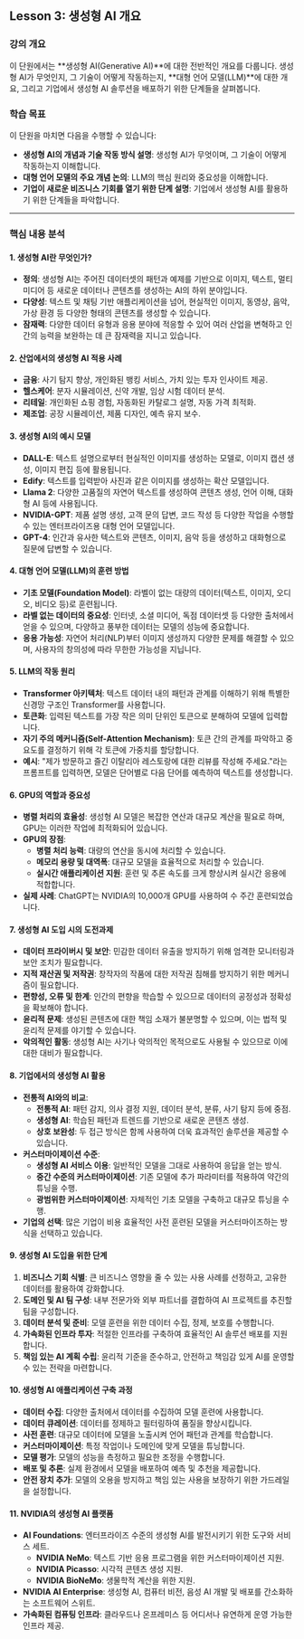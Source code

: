 ## **Lesson 3: 생성형 AI 개요**

### **강의 개요**

이 단원에서는 **생성형 AI(Generative AI)**에 대한 전반적인 개요를 다룹니다. 생성형 AI가 무엇인지, 그 기술이 어떻게 작동하는지, **대형 언어 모델(LLM)**에 대한 개요, 그리고 기업에서 생성형 AI 솔루션을 배포하기 위한 단계들을 살펴봅니다.

### **학습 목표**

이 단원을 마치면 다음을 수행할 수 있습니다:

- **생성형 AI의 개념과 기술 작동 방식 설명**: 생성형 AI가 무엇이며, 그 기술이 어떻게 작동하는지 이해합니다.
- **대형 언어 모델의 주요 개념 논의**: LLM의 핵심 원리와 중요성을 이해합니다.
- **기업이 새로운 비즈니스 기회를 열기 위한 단계 설명**: 기업에서 생성형 AI를 활용하기 위한 단계들을 파악합니다.

---

### **핵심 내용 분석**

#### **1. 생성형 AI란 무엇인가?**

- **정의**: 생성형 AI는 주어진 데이터셋의 패턴과 예제를 기반으로 이미지, 텍스트, 멀티미디어 등 새로운 데이터나 콘텐츠를 생성하는 AI의 하위 분야입니다.
- **다양성**: 텍스트 및 채팅 기반 애플리케이션을 넘어, 현실적인 이미지, 동영상, 음악, 가상 환경 등 다양한 형태의 콘텐츠를 생성할 수 있습니다.
- **잠재력**: 다양한 데이터 유형과 응용 분야에 적응할 수 있어 여러 산업을 변혁하고 인간의 능력을 보완하는 데 큰 잠재력을 지니고 있습니다.

#### **2. 산업에서의 생성형 AI 적용 사례**

- **금융**: 사기 탐지 향상, 개인화된 뱅킹 서비스, 가치 있는 투자 인사이트 제공.
- **헬스케어**: 분자 시뮬레이션, 신약 개발, 임상 시험 데이터 분석.
- **리테일**: 개인화된 쇼핑 경험, 자동화된 카탈로그 설명, 자동 가격 최적화.
- **제조업**: 공장 시뮬레이션, 제품 디자인, 예측 유지 보수.

#### **3. 생성형 AI의 예시 모델**

- **DALL-E**: 텍스트 설명으로부터 현실적인 이미지를 생성하는 모델로, 이미지 캡션 생성, 이미지 편집 등에 활용됩니다.
- **Edify**: 텍스트를 입력받아 사진과 같은 이미지를 생성하는 확산 모델입니다.
- **Llama 2**: 다양한 고품질의 자연어 텍스트를 생성하여 콘텐츠 생성, 언어 이해, 대화형 AI 등에 사용됩니다.
- **NVIDIA-GPT**: 제품 설명 생성, 고객 문의 답변, 코드 작성 등 다양한 작업을 수행할 수 있는 엔터프라이즈용 대형 언어 모델입니다.
- **GPT-4**: 인간과 유사한 텍스트와 콘텐츠, 이미지, 음악 등을 생성하고 대화형으로 질문에 답변할 수 있습니다.

#### **4. 대형 언어 모델(LLM)의 훈련 방법**

- **기초 모델(Foundation Model)**: 라벨이 없는 대량의 데이터(텍스트, 이미지, 오디오, 비디오 등)로 훈련됩니다.
- **라벨 없는 데이터의 중요성**: 인터넷, 소셜 미디어, 독점 데이터셋 등 다양한 출처에서 얻을 수 있으며, 다양하고 풍부한 데이터는 모델의 성능에 중요합니다.
- **응용 가능성**: 자연어 처리(NLP)부터 이미지 생성까지 다양한 문제를 해결할 수 있으며, 사용자의 창의성에 따라 무한한 가능성을 지닙니다.

#### **5. LLM의 작동 원리**

- **Transformer 아키텍처**: 텍스트 데이터 내의 패턴과 관계를 이해하기 위해 특별한 신경망 구조인 Transformer를 사용합니다.
- **토큰화**: 입력된 텍스트를 가장 작은 의미 단위인 토큰으로 분해하여 모델에 입력합니다.
- **자기 주의 메커니즘(Self-Attention Mechanism)**: 토큰 간의 관계를 파악하고 중요도를 결정하기 위해 각 토큰에 가중치를 할당합니다.
- **예시**: "제가 방문하고 즐긴 이탈리아 레스토랑에 대한 리뷰를 작성해 주세요."라는 프롬프트를 입력하면, 모델은 단어별로 다음 단어를 예측하여 텍스트를 생성합니다.

#### **6. GPU의 역할과 중요성**

- **병렬 처리의 효율성**: 생성형 AI 모델은 복잡한 연산과 대규모 계산을 필요로 하며, GPU는 이러한 작업에 최적화되어 있습니다.
- **GPU의 장점**:
  - **병렬 처리 능력**: 대량의 연산을 동시에 처리할 수 있습니다.
  - **메모리 용량 및 대역폭**: 대규모 모델을 효율적으로 처리할 수 있습니다.
  - **실시간 애플리케이션 지원**: 훈련 및 추론 속도를 크게 향상시켜 실시간 응용에 적합합니다.
- **실제 사례**: ChatGPT는 NVIDIA의 10,000개 GPU를 사용하여 수 주간 훈련되었습니다.

#### **7. 생성형 AI 도입 시의 도전과제**

- **데이터 프라이버시 및 보안**: 민감한 데이터 유출을 방지하기 위해 엄격한 모니터링과 보안 조치가 필요합니다.
- **지적 재산권 및 저작권**: 창작자의 작품에 대한 저작권 침해를 방지하기 위한 메커니즘이 필요합니다.
- **편향성, 오류 및 한계**: 인간의 편향을 학습할 수 있으므로 데이터의 공정성과 정확성을 확보해야 합니다.
- **윤리적 문제**: 생성된 콘텐츠에 대한 책임 소재가 불분명할 수 있으며, 이는 법적 및 윤리적 문제를 야기할 수 있습니다.
- **악의적인 활동**: 생성형 AI는 사기나 악의적인 목적으로도 사용될 수 있으므로 이에 대한 대비가 필요합니다.

#### **8. 기업에서의 생성형 AI 활용**

- **전통적 AI와의 비교**:
  - **전통적 AI**: 패턴 감지, 의사 결정 지원, 데이터 분석, 분류, 사기 탐지 등에 중점.
  - **생성형 AI**: 학습된 패턴과 트렌드를 기반으로 새로운 콘텐츠 생성.
  - **상호 보완성**: 두 접근 방식은 함께 사용하여 더욱 효과적인 솔루션을 제공할 수 있습니다.
- **커스터마이제이션 수준**:
  - **생성형 AI 서비스 이용**: 일반적인 모델을 그대로 사용하여 응답을 얻는 방식.
  - **중간 수준의 커스터마이제이션**: 기존 모델에 추가 파라미터를 적용하여 약간의 튜닝을 수행.
  - **광범위한 커스터마이제이션**: 자체적인 기초 모델을 구축하고 대규모 튜닝을 수행.
- **기업의 선택**: 많은 기업이 비용 효율적인 사전 훈련된 모델을 커스터마이즈하는 방식을 선택하고 있습니다.

#### **9. 생성형 AI 도입을 위한 단계**

1. **비즈니스 기회 식별**: 큰 비즈니스 영향을 줄 수 있는 사용 사례를 선정하고, 고유한 데이터를 활용하여 강화합니다.
2. **도메인 및 AI 팀 구성**: 내부 전문가와 외부 파트너를 결합하여 AI 프로젝트를 추진할 팀을 구성합니다.
3. **데이터 분석 및 준비**: 모델 훈련을 위한 데이터 수집, 정제, 보호를 수행합니다.
4. **가속화된 인프라 투자**: 적절한 인프라를 구축하여 효율적인 AI 솔루션 배포를 지원합니다.
5. **책임 있는 AI 계획 수립**: 윤리적 기준을 준수하고, 안전하고 책임감 있게 AI를 운영할 수 있는 전략을 마련합니다.

#### **10. 생성형 AI 애플리케이션 구축 과정**

- **데이터 수집**: 다양한 출처에서 데이터를 수집하여 모델 훈련에 사용합니다.
- **데이터 큐레이션**: 데이터를 정제하고 필터링하여 품질을 향상시킵니다.
- **사전 훈련**: 대규모 데이터에 모델을 노출시켜 언어 패턴과 관계를 학습합니다.
- **커스터마이제이션**: 특정 작업이나 도메인에 맞게 모델을 튜닝합니다.
- **모델 평가**: 모델의 성능을 측정하고 필요한 조정을 수행합니다.
- **배포 및 추론**: 실제 환경에서 모델을 배포하여 예측 및 추천을 제공합니다.
- **안전 장치 추가**: 모델의 오용을 방지하고 책임 있는 사용을 보장하기 위한 가드레일을 설정합니다.

#### **11. NVIDIA의 생성형 AI 플랫폼**

- **AI Foundations**: 엔터프라이즈 수준의 생성형 AI를 발전시키기 위한 도구와 서비스 세트.
  - **NVIDIA NeMo**: 텍스트 기반 응용 프로그램을 위한 커스터마이제이션 지원.
  - **NVIDIA Picasso**: 시각적 콘텐츠 생성 지원.
  - **NVIDIA BioNeMo**: 생물학적 계산을 위한 지원.
- **NVIDIA AI Enterprise**: 생성형 AI, 컴퓨터 비전, 음성 AI 개발 및 배포를 간소화하는 소프트웨어 스위트.
- **가속화된 컴퓨팅 인프라**: 클라우드나 온프레미스 등 어디서나 유연하게 운영 가능한 인프라 제공.